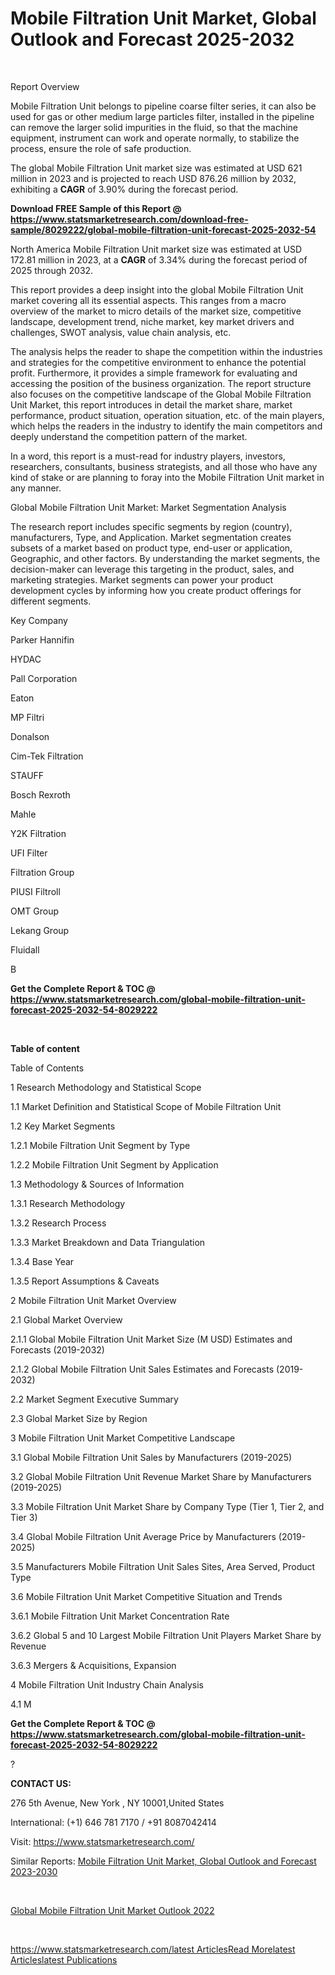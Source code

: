 <h1>Mobile Filtration Unit Market, Global Outlook and Forecast 2025-2032</h1><br/><p>Report Overview</p>
 
 
 
 <p>Mobile Filtration Unit belongs to pipeline coarse filter series, it can also be used for gas or other medium large particles filter, installed in the pipeline can remove the larger solid impurities in the fluid, so that the machine equipment, instrument can work and operate normally, to stabilize the process, ensure the role of safe production.</p>
 
 
 
 <p>The global Mobile Filtration Unit market size was estimated at USD 621 million in 2023 and is projected to reach USD 876.26 million by 2032, exhibiting a <strong>CAGR</strong> of 3.90% during the forecast period.</p>
 
 
 
 <p><strong>Download FREE Sample of this Report @ <a href="https://www.statsmarketresearch.com/download-free-sample/8029222/global-mobile-filtration-unit-forecast-2025-2032-54">https://www.statsmarketresearch.com/download-free-sample/8029222/global-mobile-filtration-unit-forecast-2025-2032-54</a></strong></p>
 
 
 
 <p>North America Mobile Filtration Unit market size was estimated at USD 172.81 million in 2023, at a <strong>CAGR</strong> of 3.34% during the forecast period of 2025 through 2032.</p>
 
 
 
 <p>This report provides a deep insight into the global Mobile Filtration Unit market covering all its essential aspects. This ranges from a macro overview of the market to micro details of the market size, competitive landscape, development trend, niche market, key market drivers and challenges, SWOT analysis, value chain analysis, etc.</p>
 
 
 
 <p>The analysis helps the reader to shape the competition within the industries and strategies for the competitive environment to enhance the potential profit. Furthermore, it provides a simple framework for evaluating and accessing the position of the business organization. The report structure also focuses on the competitive landscape of the Global Mobile Filtration Unit Market, this report introduces in detail the market share, market performance, product situation, operation situation, etc. of the main players, which helps the readers in the industry to identify the main competitors and deeply understand the competition pattern of the market.</p>
 
 
 
 <p>In a word, this report is a must-read for industry players, investors, researchers, consultants, business strategists, and all those who have any kind of stake or are planning to foray into the Mobile Filtration Unit market in any manner.</p>
 
 
 
 <p>Global Mobile Filtration Unit Market: Market Segmentation Analysis</p>
 
 
 
 <p>The research report includes specific segments by region (country), manufacturers, Type, and Application. Market segmentation creates subsets of a market based on product type, end-user or application, Geographic, and other factors. By understanding the market segments, the decision-maker can leverage this targeting in the product, sales, and marketing strategies. Market segments can power your product development cycles by informing how you create product offerings for different segments.</p>
 
 
 
 <p>Key Company</p>
 
 
 
 <p>Parker Hannifin</p>
 
 
 
 <p>HYDAC</p>
 
 
 
 <p>Pall Corporation</p>
 
 
 
 <p>Eaton</p>
 
 
 
 <p>MP Filtri</p>
 
 
 
 <p>Donalson</p>
 
 
 
 <p>Cim-Tek Filtration</p>
 
 
 
 <p>STAUFF</p>
 
 
 
 <p>Bosch Rexroth</p>
 
 
 
 <p>Mahle</p>
 
 
 
 <p>Y2K Filtration</p>
 
 
 
 <p>UFI Filter</p>
 
 
 
 <p>Filtration Group</p>
 
 
 
 <p>PIUSI Filtroll</p>
 
 
 
 <p>OMT Group</p>
 
 
 
 <p>Lekang Group</p>
 
 
 
 <p>Fluidall</p>
 
 
 
 <p>B</p>
 
 
 
 <div><b>Get the Complete Report & TOC @ <a href="https://www.statsmarketresearch.com/global-mobile-filtration-unit-forecast-2025-2032-54-8029222">https://www.statsmarketresearch.com/global-mobile-filtration-unit-forecast-2025-2032-54-8029222</a></b></div>
 
 
 
 <p><br />
 
 <b>Table of content</b></p>
 
 
 
 <p>Table of Contents<br />
 
 1 Research Methodology and Statistical Scope<br />
 
 1.1 Market Definition and Statistical Scope of Mobile Filtration Unit<br />
 
 1.2 Key Market Segments<br />
 
 1.2.1 Mobile Filtration Unit Segment by Type<br />
 
 1.2.2 Mobile Filtration Unit Segment by Application<br />
 
 1.3 Methodology & Sources of Information<br />
 
 1.3.1 Research Methodology<br />
 
 1.3.2 Research Process<br />
 
 1.3.3 Market Breakdown and Data Triangulation<br />
 
 1.3.4 Base Year<br />
 
 1.3.5 Report Assumptions & Caveats<br />
 
 2 Mobile Filtration Unit Market Overview<br />
 
 2.1 Global Market Overview<br />
 
 2.1.1 Global Mobile Filtration Unit Market Size (M USD) Estimates and Forecasts (2019-2032)<br />
 
 2.1.2 Global Mobile Filtration Unit Sales Estimates and Forecasts (2019-2032)<br />
 
 2.2 Market Segment Executive Summary<br />
 
 2.3 Global Market Size by Region<br />
 
 3 Mobile Filtration Unit Market Competitive Landscape<br />
 
 3.1 Global Mobile Filtration Unit Sales by Manufacturers (2019-2025)<br />
 
 3.2 Global Mobile Filtration Unit Revenue Market Share by Manufacturers (2019-2025)<br />
 
 3.3 Mobile Filtration Unit Market Share by Company Type (Tier 1, Tier 2, and Tier 3)<br />
 
 3.4 Global Mobile Filtration Unit Average Price by Manufacturers (2019-2025)<br />
 
 3.5 Manufacturers Mobile Filtration Unit Sales Sites, Area Served, Product Type<br />
 
 3.6 Mobile Filtration Unit Market Competitive Situation and Trends<br />
 
 3.6.1 Mobile Filtration Unit Market Concentration Rate<br />
 
 3.6.2 Global 5 and 10 Largest Mobile Filtration Unit Players Market Share by Revenue<br />
 
 3.6.3 Mergers & Acquisitions, Expansion<br />
 
 4 Mobile Filtration Unit Industry Chain Analysis<br />
 
 4.1 M</p>
 
 
 
 <div><b>Get the Complete Report & TOC @ <a href="https://www.statsmarketresearch.com/global-mobile-filtration-unit-forecast-2025-2032-54-8029222">https://www.statsmarketresearch.com/global-mobile-filtration-unit-forecast-2025-2032-54-8029222</a></b></div>
 
 
 
 <p>? </p>
 
 
 
 <p><b>CONTACT US:</b><br />
 
 276 5th Avenue, New York , NY 10001,United States<br />
 
 International: (+1) 646 781 7170 / +91 8087042414<br />
 
 Visit: <a href="https://www.statsmarketresearch.com/">https://www.statsmarketresearch.com/</a><br />
 
 Similar Reports: <a href="https://www.statsmarketresearch.com/global-mobile-filtration-unit-forecast-2025-2032-54-8029222">Mobile Filtration Unit Market, Global Outlook and Forecast 2023-2030</a><br />
 
 <br />
 
 <a href="https://www.statsmarketresearch.com/global-mobile-filtration-unit-forecast-2025-2032-54-8029222">Global Mobile Filtration Unit Market Outlook 2022</a><br />
 
 <br />
 
 <a href="https://gyeongbokgung.com">https://www.statsmarketresearch.com/</a><a href="https://hallyeomaritime.com">latest Articles</a><a href="https://jingwansa.com">Read More</a><a href="https://nguoiviet.jp/">latest Articles</a><a href="https://www.intelmarketresearch.com/">latest Publications</a></p>